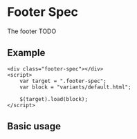 # Footer Spec

The footer
TODO


## Example
```example
<div class="footer-spec"></div>
<script>
	var target = ".footer-spec";
	var block = "variants/default.html";

	$(target).load(block);
</script>
```

## Basic usage
